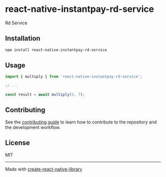 # react-native-instantpay-rd-service

Rd Service

## Installation

```sh
npm install react-native-instantpay-rd-service
```

## Usage


```js
import { multiply } from 'react-native-instantpay-rd-service';

// ...

const result = await multiply(3, 7);
```


## Contributing

See the [contributing guide](CONTRIBUTING.md) to learn how to contribute to the repository and the development workflow.

## License

MIT

---

Made with [create-react-native-library](https://github.com/callstack/react-native-builder-bob)
